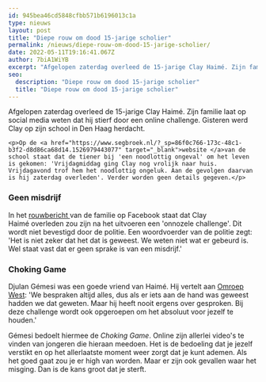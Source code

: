 ```yaml
---
id: 945bea46cd5848cfbb571b6196013c1a
type: nieuws
layout: post
title: "Diepe rouw om dood 15-jarige scholier"
permalink: /nieuws/diepe-rouw-om-dood-15-jarige-scholier/
date: 2022-05-11T19:16:41.067Z
author: 7biA1WiYB
excerpt: "Afgelopen zaterdag overleed de 15-jarige Clay Haimé. Zijn familie laat op social media weten dat hij stierf door een online challenge. Gisteren werd Clay op zijn school in Den Haag herdacht.  "
seo:
  description: "Diepe rouw om dood 15-jarige scholier"
  title: "Diepe rouw om dood 15-jarige scholier"
---
```

Afgelopen zaterdag overleed de 15-jarige Clay Haimé. Zijn familie laat op social media weten dat hij stierf door een online challenge. Gisteren werd Clay op zijn school in Den Haag herdacht.  

    <p>Op de <a href="https://www.segbroek.nl/?_sp=86f0c766-173c-48c1-b3f2-d8d86ca68d14.1526979443077" target="_blank">website </a>van de school staat dat de tiener bij 'een noodlottig ongeval' om het leven is gekomen: 'Vrijdagmiddag ging Clay nog vrolijk naar huis. Vrijdagavond trof hem het noodlottig ongeluk. Aan de gevolgen daarvan is hij zaterdag overleden'. Verder worden geen details gegeven.</p>
<h3>Geen misdrijf</h3>
<p>In het <a href="https://www.facebook.com/segbroekcollege/photos/a.465933650141319.1073741826.438775906190427/1759540334113971/?type=3&amp;theater" target="_blank">rouwbericht </a>van de familie op Facebook staat dat Clay Haimé overleden zou zijn na het uitvoeren een 'onnozele challenge'. Dit wordt niet bevestigd door de politie. Een woordvoerder van de politie zegt: 'Het is niet zeker dat het dat is geweest. We weten niet wat er gebeurd is. Wel staat vast dat er geen sprake is van een misdrijf.'</p>
<h3>Choking Game</h3>
<p>Djulan Gémesi was een goede vriend van Haimé. Hij vertelt aan <a href="https://www.omroepwest.nl/nieuws/3635708/Bloemen-en-ballonnen-voor-overleden-Clay-Deze-challenge-moet-stoppen">Omroep West</a>: 'We bespraken altijd alles, dus als er iets aan de hand was geweest hadden we dat geweten. Maar hij heeft nooit ergens over gesproken. Bij deze challenge wordt ook opgeroepen om het absoluut voor jezelf te houden.'</p>
<p>Gémesi bedoelt hiermee de <em>Choking Game</em>. Online zijn allerlei video's te vinden van jongeren die hieraan meedoen. Het is de bedoeling dat je jezelf verstikt en op het allerlaatste moment weer zorgt dat je kunt ademen. Als het goed gaat zou je er high van worden. Maar er zijn ook gevallen waar het misging. Dan is de kans groot dat je sterft.</p>  
